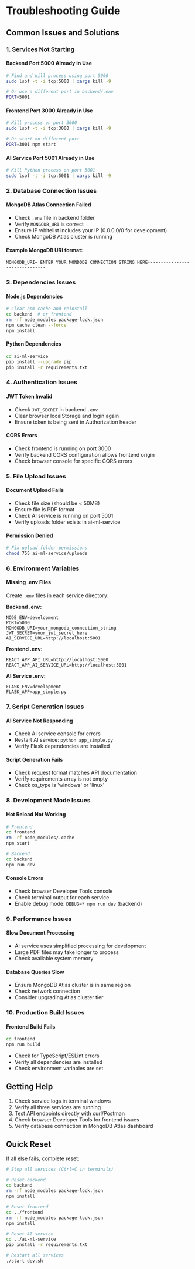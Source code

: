 # Troubleshooting Guide

## Common Issues and Solutions

### 1. Services Not Starting

#### Backend Port 5000 Already in Use
```bash
# Find and kill process using port 5000
sudo lsof -t -i tcp:5000 | xargs kill -9

# Or use a different port in backend/.env
PORT=5001
```

#### Frontend Port 3000 Already in Use
```bash
# Kill process on port 3000
sudo lsof -t -i tcp:3000 | xargs kill -9

# Or start on different port
PORT=3001 npm start
```

#### AI Service Port 5001 Already in Use
```bash
# Kill Python process on port 5001
sudo lsof -t -i tcp:5001 | xargs kill -9
```

### 2. Database Connection Issues

#### MongoDB Atlas Connection Failed
- Check `.env` file in backend folder
- Verify `MONGODB_URI` is correct
- Ensure IP whitelist includes your IP (0.0.0.0/0 for development)
- Check MongoDB Atlas cluster is running

#### Example MongoDB URI format:
```
MONGODB_URI= ENTER YOUR MONDODB CONNECTION STRING HERE-------------------------------
```

### 3. Dependencies Issues

#### Node.js Dependencies
```bash
# Clear npm cache and reinstall
cd backend  # or frontend
rm -rf node_modules package-lock.json
npm cache clean --force
npm install
```

#### Python Dependencies
```bash
cd ai-ml-service
pip install --upgrade pip
pip install -r requirements.txt
```

### 4. Authentication Issues

#### JWT Token Invalid
- Check `JWT_SECRET` in backend `.env`
- Clear browser localStorage and login again
- Ensure token is being sent in Authorization header

#### CORS Errors
- Check frontend is running on port 3000
- Verify backend CORS configuration allows frontend origin
- Check browser console for specific CORS errors

### 5. File Upload Issues

#### Document Upload Fails
- Check file size (should be < 50MB)
- Ensure file is PDF format
- Check AI service is running on port 5001
- Verify uploads folder exists in ai-ml-service

#### Permission Denied
```bash
# Fix upload folder permissions
chmod 755 ai-ml-service/uploads
```

### 6. Environment Variables

#### Missing .env Files
Create `.env` files in each service directory:

**Backend .env:**
```env
NODE_ENV=development
PORT=5000
MONGODB_URI=your_mongodb_connection_string
JWT_SECRET=your_jwt_secret_here
AI_SERVICE_URL=http://localhost:5001
```

**Frontend .env:**
```env
REACT_APP_API_URL=http://localhost:5000
REACT_APP_AI_SERVICE_URL=http://localhost:5001
```

**AI Service .env:**
```env
FLASK_ENV=development
FLASK_APP=app_simple.py
```

### 7. Script Generation Issues

#### AI Service Not Responding
- Check AI service console for errors
- Restart AI service: `python app_simple.py`
- Verify Flask dependencies are installed

#### Script Generation Fails
- Check request format matches API documentation
- Verify requirements array is not empty
- Check os_type is 'windows' or 'linux'

### 8. Development Mode Issues

#### Hot Reload Not Working
```bash
# Frontend
cd frontend
rm -rf node_modules/.cache
npm start

# Backend 
cd backend
npm run dev
```

#### Console Errors
- Check browser Developer Tools console
- Check terminal output for each service
- Enable debug mode: `DEBUG=* npm run dev` (backend)

### 9. Performance Issues

#### Slow Document Processing
- AI service uses simplified processing for development
- Large PDF files may take longer to process
- Check available system memory

#### Database Queries Slow
- Ensure MongoDB Atlas cluster is in same region
- Check network connection
- Consider upgrading Atlas cluster tier

### 10. Production Build Issues

#### Frontend Build Fails
```bash
cd frontend
npm run build
```
- Check for TypeScript/ESLint errors
- Verify all dependencies are installed
- Check environment variables are set

## Getting Help

1. Check service logs in terminal windows
2. Verify all three services are running
3. Test API endpoints directly with curl/Postman
4. Check browser Developer Tools for frontend issues
5. Verify database connection in MongoDB Atlas dashboard

## Quick Reset

If all else fails, complete reset:
```bash
# Stop all services (Ctrl+C in terminals)

# Reset backend
cd backend
rm -rf node_modules package-lock.json
npm install

# Reset frontend  
cd ../frontend
rm -rf node_modules package-lock.json
npm install

# Reset AI service
cd ../ai-ml-service
pip install -r requirements.txt

# Restart all services
./start-dev.sh
```
